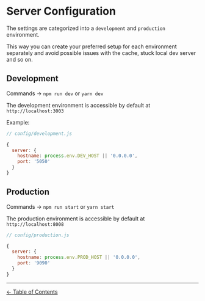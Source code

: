 # Server Configuration

The settings are categorized into a `development` and `production` environment.

This way you can create your preferred setup for each environment separately and avoid possible issues with the cache, stuck local dev server and so on.

## Development

Commands → `npm run dev` or `yarn dev`

The development environment is accessible by default at `http://localhost:3003`

Example:

```js
// config/development.js

{
  server: {
    hostname: process.env.DEV_HOST || '0.0.0.0',
    port: '5050'
  }
}
```

## Production

Commands → `npm run start` or `yarn start`

The production environment is accessible by default at `http://localhost:8008`

```js
// config/production.js

{
  server: {
    hostname: process.env.PROD_HOST || '0.0.0.0',
    port: '9090'
  }
}
```

---

[← Table of Contents](README.md)
